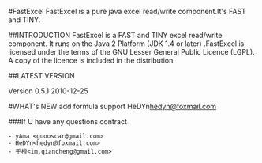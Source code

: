 #FastExcel
FastExcel is a pure java excel read/write component.It's FAST and TINY.

##INTRODUCTION
FastExcel is a FAST and TINY excel read/write component.
It runs on the Java 2 Platform (JDK 1.4 or later) .FastExcel is licensed under the terms of the GNU Lesser General Public Licence (LGPL).  A copy of the licence is included in the distribution.

##LATEST VERSION

Version 0.5.1	2010-12-25

#WHAT's NEW
add formula support HeDYn<hedyn@foxmail.com>

###If U have any questions contract 
```
- yAma <guooscar@gmail.com>
- HeDYn<hedyn@foxmail.com>
- 千橙<im.qiancheng@gmail.com>
```
